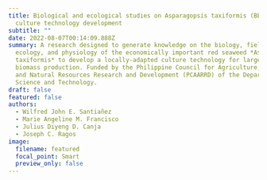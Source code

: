 ```yaml
---
title: Biological and ecological studies on Asparagopsis taxiformis (BEAT) for
  culture technology development
subtitle: ""
date: 2022-08-07T00:14:09.888Z
summary: A research designed to generate knowledge on the biology, field
  ecology, and physiology of the economically important red seaweed *Asparagosis
  taxiformis* to develop a locally-adapted culture technology for large-scale
  biomass production. Funded by the Philippine Council for Agriculture, Aquatic,
  and Natural Resources Research and Development (PCAARRD) of the Department of
  Science and Technology.
draft: false
featured: false
authors:
  - Wilfred John E. Santiañez
  - Marie Angeline M. Francisco
  - Julius Diyeng D. Canja
  - Joseph C. Ragos
image:
  filename: featured
  focal_point: Smart
  preview_only: false
---
```

